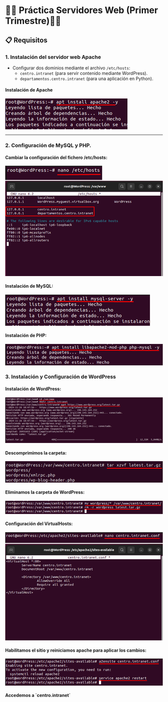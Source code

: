 # 👨‍💻 Práctica Servidores Web (Primer Trimestre)👨‍💻

## 📋 Requisitos

### 1. Instalación del servidor web Apache
- Configurar dos dominios mediante el archivo `/etc/hosts`: 
  - `centro.intranet` (para servir contenido mediante WordPress).
  - `departamentos.centro.intranet` (para una aplicación en Python).

#### Instalación de Apache
![Comando para instalar apache](images/Screenshot_1.png)

---

### 2. Configuración de MySQL y PHP.
#### Cambiar la configuración del fichero /etc/hosts:
![Comando para configurar hosts](images/Screenshot_4.png)
![Comando para configurar hosts](images/Screenshot_5.png)

#### Instalación de MySQL:
![Comando para instalar mysql](images/Screenshot_2.png)

#### Instalación de PHP:
![Comando para instalar mysql](images/Screenshot_3.png)

### 3. Instalación y Configuración de WordPress
#### Instalación de WordPress:
![Instalación de WordPress](images/Screenshot_6.png)

#### Descomprimimos la carpeta:
![Descomprimir WordPress](images/Screenshot_7.png)

#### Eliminamos la carpeta de WordPress:
![Eliminar carpeta WordPress](images/Screenshot_8.png)

#### Configuración del VirtualHosts:
![VirtualHosts](images/Screenshot_10.png)
![VirtualHosts](images/Screenshot_11.png)

#### Habilitamos el sitio y reiniciamos apache para aplicar los cambios:
![Hablitar VirtualHosts](images/Screenshot_12.png)

#### Accedemos a `centro.intranet´


